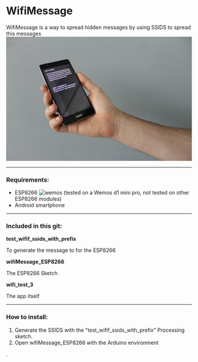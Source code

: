 # WifiMessage

WifiMessage is a way to spread hidden messages by using SSIDS to spread this messages
![image](images/image1.JPG)

---

### Requirements:

* ESP8266 ![wemos](https://ae01.alicdn.com/kf/HTB17wPunamWBuNjy1Xaq6xCbXXa5/WEMOS-D1-mini-Pro-V1-1-0-16-M-bytes-externe-antenne-connector-ESP8266-WIFI-Internet.jpg_640x640.jpg) (tested on a Wemos d1 mini pro, not tested on other ESP8266 modules)
* Android smartphone

---

### Included in this git:

**test_wifif_ssids_with_prefix**

To generate the message to for the ESP8266

**wifiMessage_ESP8266**

The ESP8266 Sketch

**wifi_test_3**

The app itself

---

### How to install:

1. Generate the SSIDS with the "test_wifif_ssids_with_prefix" Processing sketch.
2. Open wifiMessage_ESP8266 with the Arduino environment






.
